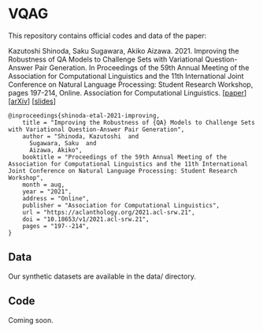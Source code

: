 # VQAG

This repository contains official codes and data of the paper:

Kazutoshi Shinoda, Saku Sugawara, Akiko Aizawa. 2021. Improving the Robustness of QA Models to Challenge Sets with Variational Question-Answer Pair Generation. In Proceedings of the 59th Annual Meeting of the Association for Computational Linguistics and the 11th International Joint Conference on Natural Language Processing: Student Research Workshop, pages 197-214, Online. Association for Computational Linguistics. [[paper](https://aclanthology.org/2021.acl-srw.21/)] [[arXiv](https://arxiv.org/abs/2004.03238)] [[slides](https://github.com/KazutoshiShinoda/slides/blob/4c2bea8cf46953dd800b646c01cbdca5ccc9e640/ACL2021SRW.pdf)]

```
@inproceedings{shinoda-etal-2021-improving,
    title = "Improving the Robustness of {QA} Models to Challenge Sets with Variational Question-Answer Pair Generation",
    author = "Shinoda, Kazutoshi  and
      Sugawara, Saku  and
      Aizawa, Akiko",
    booktitle = "Proceedings of the 59th Annual Meeting of the Association for Computational Linguistics and the 11th International Joint Conference on Natural Language Processing: Student Research Workshop",
    month = aug,
    year = "2021",
    address = "Online",
    publisher = "Association for Computational Linguistics",
    url = "https://aclanthology.org/2021.acl-srw.21",
    doi = "10.18653/v1/2021.acl-srw.21",
    pages = "197--214",
}
```

## Data
Our synthetic datasets are available in the data/ directory.

## Code
Coming soon.

